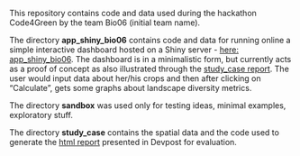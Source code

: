 This repository contains code and data used during the hackathon Code4Green by the team Bio06 (initial team name).

The directory **app_shiny_bio06** contains code and data for running online a simple interactive dashboard hosted on a Shiny server - [here: app_shiny_bio06](https://valentin-stefan.shinyapps.io/app_shiny_bio06/). The dashboard is in a minimalistic form, but currently acts as a proof of concept as also illustrated through the [study_case report](https://rpubs.com/valentin/study-case). The user would input data about her/his crops and then after clicking on “Calculate”, gets some graphs about landscape diversity metrics.

The directory **sandbox** was used only for testing ideas, minimal examples, exploratory stuff.

The directory **study_case** contains the spatial data and the code used to generate the [html report](https://rpubs.com/valentin/study-case) presented in Devpost for evaluation.
